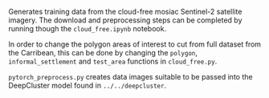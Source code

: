 Generates training data from the cloud-free mosiac Sentinel-2 satellite imagery. 
The download and preprocessing steps can be completed by running though the ```cloud_free.ipynb``` notebook.

In order to change the polygon areas of interest to cut from full dataset from the Carribean, this can be done by changing the ```polygon```, ```informal_settlement``` and ```test_area``` functions in ```cloud_free.py```.

```pytorch_preprocess.py``` creates data images suitable to be passed into the DeepCluster model found in ```../../deepcluster```.
